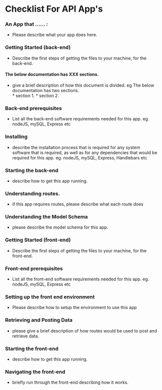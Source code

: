 # Checklist For API App's

### An App that ...... :
* Please describe what your app does here.

### Getting Started (back-end)
* Describe the first steps of getting the files to your machine, for the back-end.

#### The below documentation has XXX sections.
* give a brief description of how this document is divided.
  eg The below documentation has two sections.<br/>
      * section 1.
      * section 2.

### Back-end prerequisites
* List all the back-end software requirements needed for this app.
  eg. nodeJS, mySQL, Express etc

### Installing
* describe the installation process that is required for any system software that is required,
  as well as for any dependencies that would be required for this app.
  eg. nodeJS, mySQL, Express, Handlebars etc
  
### Starting the back-end
* describe how to get this app running.

### Understanding routes.
* if this app requires routes, please describe what each route does

### Understanding the Model Schema
* please describe the model schema for this app.

### Getting Started (front-end)
* Describe the first steps of getting the files to your machine, for the front-end.

### Front-end prerequisites
* List all the front-end software requirements needed for this app.
  eg. nodeJS, mySQL, Express etc
  
### Setting up the front end environment
* Please describe how to setup the environment to use this app

### Retrieving and Posting Data
* please give a brief description of how routes would be used to post and retrieve data.

### Starting the front-end
* describe how to get this app running.

### Navigating the front-end
* briefly run through the front-end describing how it works.
